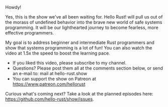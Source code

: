 Howdy!

Yes, this is the show we've all been waiting for.
Hello Rust! will pull us out of the morass of undefined behavior into the brave new world of safe systems programming.
It will be our lighthearted journey to become fearless, more effective programmers.

My goal is to address beginner and intermediate Rust programmers and show that systems programming is a lot of fun!
You can also watch the video at 1.5x the speed to boost the learning pace.

* If you liked this video, please subscribe to my channel.
* Questions? Please post them all at the comments section below,
or send an e-mail to: mail at hello-rust.show
* You can support the show on Patreon at https://www.patreon.com/hellorust

Curious what's coming next? Take a look at the planned episodes here: https://github.com/hello-rust/show/issues.
